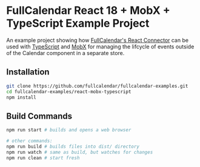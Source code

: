 
# FullCalendar React 18 + MobX + TypeScript Example Project

An example project showing how [FullCalendar's React Connector](https://fullcalendar.io/docs/react) can be used with [TypeScript](https://www.typescriptlang.org/) and [MobX](https://mobx.js.org/) for managing the lifcycle of events outside of the Calendar component in a separate store.

## Installation

```bash
git clone https://github.com/fullcalendar/fullcalendar-examples.git
cd fullcalendar-examples/react-mobx-typescript
npm install
```

## Build Commands

```bash
npm run start # builds and opens a web browser

# other commands:
npm run build # builds files into dist/ directory
npm run watch # same as build, but watches for changes
npm run clean # start fresh
```
